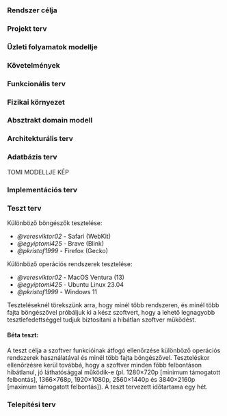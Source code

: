 ### Rendszer célja


### Projekt terv


### Üzleti folyamatok modellje


### Követelmények


### Funkcionális terv


### Fizikai környezet


### Absztrakt domain modell


### Architekturális terv


### Adatbázis terv
TOMI MODELLJE KÉP

### Implementációs terv


### Teszt terv

Különböző böngészők tesztelése:

- *@veresviktor02* - Safari (WebKit)
- *@egyiptomi425* - Brave (Blink)
- *@pkristof1999* - Firefox (Gecko)

Különböző operációs rendszerek tesztelése:

- *@veresviktor02* - MacOS Ventura (13)
- *@egyiptomi425* - Ubuntu Linux 23.04
- *@pkristof1999* - Windows 11

Teszteléseknél törekszünk arra, hogy minél több rendszeren, 
és minél több fajta böngészővel próbáljuk ki a kész szoftvert, 
hogy a lehető legnagyobb tesztlefedettséggel tudjuk biztosítani a hibátlan szoftver működést.


#### Béta teszt:

A teszt célja a szoftver funkcióinak átfogó ellenőrzése különböző operációs rendszerek használatával és minél több fajta böngészővel.
Teszteléskor ellenőrzésre kerül továbbá, hogy a szoftver minden főbb felbontáson hibátlanul, 
jó láthatósággal működik-e (pl. 1280×720p [minimum támogatott felbontás], 1366×768p, 1920×1080p, 2560×1440p és 3840×2160p [maximum támogatott felbontás]).
A teszt tervezett időtartama egy hét.


### Telepítési terv
